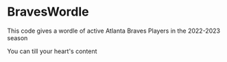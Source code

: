 # BravesWordle
This code gives a wordle of active Atlanta Braves Players in the 2022-2023 season

You can till your heart's content
